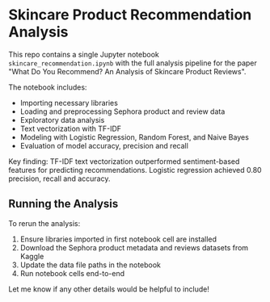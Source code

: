 # Skincare Product Recommendation Analysis 

This repo contains a single Jupyter notebook `skincare_recommendation.ipynb` with the full analysis pipeline for the paper "What Do You Recommend? An Analysis of Skincare Product Reviews".

The notebook includes:

- Importing necessary libraries
- Loading and preprocessing Sephora product and review data 
- Exploratory data analysis
- Text vectorization with TF-IDF  
- Modeling with Logistic Regression, Random Forest, and Naive Bayes
- Evaluation of model accuracy, precision and recall

Key finding: TF-IDF text vectorization outperformed sentiment-based features for predicting recommendations. Logistic regression achieved 0.80 precision, recall and accuracy.

## Running the Analysis

To rerun the analysis:  

1. Ensure libraries imported in first notebook cell are installed 
2. Download the Sephora product metadata and reviews datasets from Kaggle
3. Update the data file paths in the notebook  
4. Run notebook cells end-to-end

Let me know if any other details would be helpful to include!
